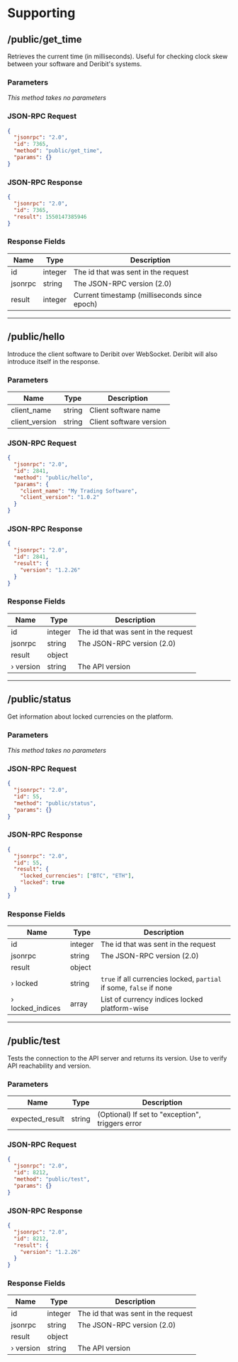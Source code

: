 # Supporting

## /public/get_time

Retrieves the current time (in milliseconds). Useful for checking clock skew between your software and Deribit's systems.

### Parameters

_This method takes no parameters_

### JSON-RPC Request

```json
{
  "jsonrpc": "2.0",
  "id": 7365,
  "method": "public/get_time",
  "params": {}
}
```

### JSON-RPC Response

```json
{
  "jsonrpc": "2.0",
  "id": 7365,
  "result": 1550147385946
}
```

### Response Fields

| Name    | Type    | Description                                  |
| ------- | ------- | -------------------------------------------- |
| id      | integer | The id that was sent in the request          |
| jsonrpc | string  | The JSON-RPC version (2.0)                   |
| result  | integer | Current timestamp (milliseconds since epoch) |

---

## /public/hello

Introduce the client software to Deribit over WebSocket. Deribit will also introduce itself in the response.

### Parameters

| Name           | Type   | Description             |
| -------------- | ------ | ----------------------- |
| client_name    | string | Client software name    |
| client_version | string | Client software version |

### JSON-RPC Request

```json
{
  "jsonrpc": "2.0",
  "id": 2841,
  "method": "public/hello",
  "params": {
    "client_name": "My Trading Software",
    "client_version": "1.0.2"
  }
}
```

### JSON-RPC Response

```json
{
  "jsonrpc": "2.0",
  "id": 2841,
  "result": {
    "version": "1.2.26"
  }
}
```

### Response Fields

| Name      | Type    | Description                         |
| --------- | ------- | ----------------------------------- |
| id        | integer | The id that was sent in the request |
| jsonrpc   | string  | The JSON-RPC version (2.0)          |
| result    | object  |                                     |
| › version | string  | The API version                     |

---

## /public/status

Get information about locked currencies on the platform.

### Parameters

_This method takes no parameters_

### JSON-RPC Request

```json
{
  "jsonrpc": "2.0",
  "id": 55,
  "method": "public/status",
  "params": {}
}
```

### JSON-RPC Response

```json
{
  "jsonrpc": "2.0",
  "id": 55,
  "result": {
    "locked_currencies": ["BTC", "ETH"],
    "locked": true
  }
}
```

### Response Fields

| Name             | Type    | Description                                                         |
| ---------------- | ------- | ------------------------------------------------------------------- |
| id               | integer | The id that was sent in the request                                 |
| jsonrpc          | string  | The JSON-RPC version (2.0)                                          |
| result           | object  |                                                                     |
| › locked         | string  | `true` if all currencies locked, `partial` if some, `false` if none |
| › locked_indices | array   | List of currency indices locked platform-wise                       |

---

## /public/test

Tests the connection to the API server and returns its version. Use to verify API reachability and version.

### Parameters

| Name            | Type   | Description                                      |
| --------------- | ------ | ------------------------------------------------ |
| expected_result | string | (Optional) If set to "exception", triggers error |

### JSON-RPC Request

```json
{
  "jsonrpc": "2.0",
  "id": 8212,
  "method": "public/test",
  "params": {}
}
```

### JSON-RPC Response

```json
{
  "jsonrpc": "2.0",
  "id": 8212,
  "result": {
    "version": "1.2.26"
  }
}
```

### Response Fields

| Name      | Type    | Description                         |
| --------- | ------- | ----------------------------------- |
| id        | integer | The id that was sent in the request |
| jsonrpc   | string  | The JSON-RPC version (2.0)          |
| result    | object  |                                     |
| › version | string  | The API version                     |
